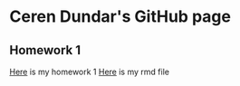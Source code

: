 # Ceren Dundar's GitHub page
## Homework 1
[Here](https://bu-ie-360.github.io/spring22-cereendundaar/IE360_HW1.html) is my homework 1
[Here](https://github.com/BU-IE-360/spring22-cereendundaar/blob/gh-pages/HW_1_rmd) is my rmd file

